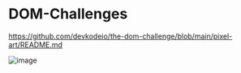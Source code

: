 # DOM-Challenges

https://github.com/devkodeio/the-dom-challenge/blob/main/pixel-art/README.md

![image](https://user-images.githubusercontent.com/58331543/136685168-545ab4de-007b-4c36-934f-840022e1b43e.png)
